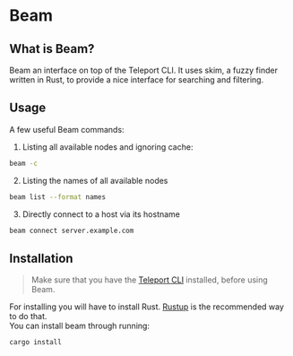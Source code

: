 # Beam

## What is Beam?

Beam an interface on top of the Teleport CLI. It uses skim, a fuzzy finder written in Rust, to provide a nice interface for searching and filtering.

## Usage

A few useful Beam commands:

1. Listing all available nodes and ignoring cache:
```bash
beam -c
```
2. Listing the names of all available nodes
```bash
beam list --format names
```
3. Directly connect to a host via its hostname
```bash
beam connect server.example.com
```
## Installation

> Make sure that you have the [Teleport CLI](https://goteleport.com/docs/installation/) installed, before using Beam.

For installing you will have to install Rust. [Rustup](https://rustup.rs/) is the recommended way to do that.  
You can install beam through running:

```bash
cargo install
```
